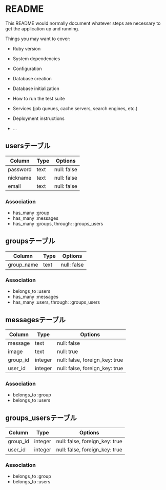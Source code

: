 # README

This README would normally document whatever steps are necessary to get the
application up and running.

Things you may want to cover:

* Ruby version

* System dependencies

* Configuration

* Database creation

* Database initialization

* How to run the test suite

* Services (job queues, cache servers, search engines, etc.)

* Deployment instructions

* ...
## usersテーブル

|Column|Type|Options|
|------|----|-------|
|password|text|null: false|
|nickname|text|null: false|
|email|text|null: false|

### Association
- has_many :group
- has_many :messages
- has_many :groups, through: :groups_users


## groupsテーブル

|Column|Type|Options|
|------|----|-------|
|group_name|text|null: false|

### Association
- belongs_to :users
- has_many :messages
- has_many :users, through: :groups_users


## messagesテーブル

|Column|Type|Options|
|------|----|-------|
|message|text|null: false|
|image|text|null: true|
|group_id|integer|null: false, foreign_key: true|
|user_id|integer|null: false, foreign_key: true|

### Association
- belongs_to :group
- belongs_to :users


## groups_usersテーブル

|Column|Type|Options|
|------|----|-------|
|group_id|integer|null: false, foreign_key: true|
|user_id|integer|null: false, foreign_key: true|

### Association
- belongs_to :group
- belongs_to :users